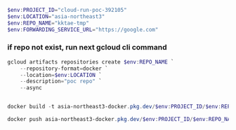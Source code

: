 ```powershell
$env:PROJECT_ID="cloud-run-poc-392105"
$env:LOCATION="asia-northeast3"
$env:REPO_NAME="kktae-tmp"
$env:FORWARDING_SERVICE_URL="https://google.com"
```


### if repo not exist, run next gcloud cli command
```powershell
gcloud artifacts repositories create $env:REPO_NAME `
    --repository-format=docker `
    --location=$env:LOCATION `
    --description="poc repo" `
    --async
```

```powershell

docker build -t asia-northeast3-docker.pkg.dev/$env:PROJECT_ID/$env:REPO_NAME/go-forward-service .

docker push asia-northeast3-docker.pkg.dev/$env:PROJECT_ID/$env:REPO_NAME/go-forward-service

```